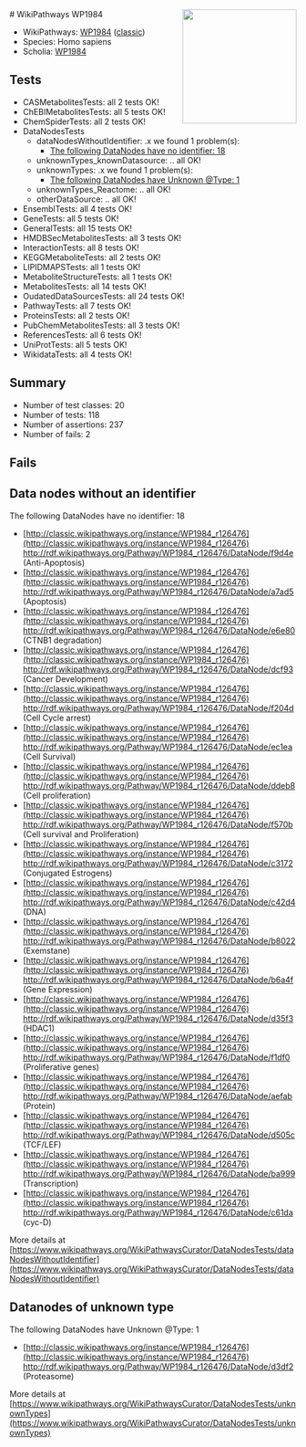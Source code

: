 <img style="float: right; width: 200px" src="https://upload.wikimedia.org/wikipedia/commons/thumb/8/83/Wplogo_with_text_500.png/640px-Wplogo_with_text_500.png" />
# WikiPathways WP1984

* WikiPathways: [WP1984](https://wikipathways.org/pathways/WP1984) ([classic](https://classic.wikipathways.org/instance/WP1984))
* Species: Homo sapiens
* Scholia: [WP1984](https://scholia.toolforge.org/wikipathways/WP1984)
## Tests
* CASMetabolitesTests: all 2 tests OK!
* ChEBIMetabolitesTests: all 5 tests OK!
* ChemSpiderTests: all 2 tests OK!
* DataNodesTests
    * dataNodesWithoutIdentifier: .x we found 1 problem(s):
        * [The following DataNodes have no identifier: 18](#8792c498)
    * unknownTypes_knownDatasource: .. all OK!
    * unknownTypes: .x we found 1 problem(s):
        * [The following DataNodes have Unknown @Type: 1](#839973df)
    * unknownTypes_Reactome: .. all OK!
    * otherDataSource: .. all OK!
* EnsemblTests: all 4 tests OK!
* GeneTests: all 5 tests OK!
* GeneralTests: all 15 tests OK!
* HMDBSecMetabolitesTests: all 3 tests OK!
* InteractionTests: all 8 tests OK!
* KEGGMetaboliteTests: all 2 tests OK!
* LIPIDMAPSTests: all 1 tests OK!
* MetaboliteStructureTests: all 1 tests OK!
* MetabolitesTests: all 14 tests OK!
* OudatedDataSourcesTests: all 24 tests OK!
* PathwayTests: all 7 tests OK!
* ProteinsTests: all 2 tests OK!
* PubChemMetabolitesTests: all 3 tests OK!
* ReferencesTests: all 6 tests OK!
* UniProtTests: all 5 tests OK!
* WikidataTests: all 4 tests OK!


## Summary

* Number of test classes: 20
* Number of tests: 118
* Number of assertions: 237
* Number of fails: 2

## Fails

<a name="8792c498" />

## Data nodes without an identifier

The following DataNodes have no identifier: 18

* [http://classic.wikipathways.org/instance/WP1984_r126476](http://classic.wikipathways.org/instance/WP1984_r126476) http://rdf.wikipathways.org/Pathway/WP1984_r126476/DataNode/f9d4e (Anti-Apoptosis)
* [http://classic.wikipathways.org/instance/WP1984_r126476](http://classic.wikipathways.org/instance/WP1984_r126476) http://rdf.wikipathways.org/Pathway/WP1984_r126476/DataNode/a7ad5 (Apoptosis)
* [http://classic.wikipathways.org/instance/WP1984_r126476](http://classic.wikipathways.org/instance/WP1984_r126476) http://rdf.wikipathways.org/Pathway/WP1984_r126476/DataNode/e6e80 (CTNB1 degradation)
* [http://classic.wikipathways.org/instance/WP1984_r126476](http://classic.wikipathways.org/instance/WP1984_r126476) http://rdf.wikipathways.org/Pathway/WP1984_r126476/DataNode/dcf93 (Cancer Development)
* [http://classic.wikipathways.org/instance/WP1984_r126476](http://classic.wikipathways.org/instance/WP1984_r126476) http://rdf.wikipathways.org/Pathway/WP1984_r126476/DataNode/f204d (Cell Cycle arrest)
* [http://classic.wikipathways.org/instance/WP1984_r126476](http://classic.wikipathways.org/instance/WP1984_r126476) http://rdf.wikipathways.org/Pathway/WP1984_r126476/DataNode/ec1ea (Cell Survival)
* [http://classic.wikipathways.org/instance/WP1984_r126476](http://classic.wikipathways.org/instance/WP1984_r126476) http://rdf.wikipathways.org/Pathway/WP1984_r126476/DataNode/ddeb8 (Cell proliferation)
* [http://classic.wikipathways.org/instance/WP1984_r126476](http://classic.wikipathways.org/instance/WP1984_r126476) http://rdf.wikipathways.org/Pathway/WP1984_r126476/DataNode/f570b (Cell survival and Proliferation)
* [http://classic.wikipathways.org/instance/WP1984_r126476](http://classic.wikipathways.org/instance/WP1984_r126476) http://rdf.wikipathways.org/Pathway/WP1984_r126476/DataNode/c3172 (Conjugated Estrogens)
* [http://classic.wikipathways.org/instance/WP1984_r126476](http://classic.wikipathways.org/instance/WP1984_r126476) http://rdf.wikipathways.org/Pathway/WP1984_r126476/DataNode/c42d4 (DNA)
* [http://classic.wikipathways.org/instance/WP1984_r126476](http://classic.wikipathways.org/instance/WP1984_r126476) http://rdf.wikipathways.org/Pathway/WP1984_r126476/DataNode/b8022 (Exemstane)
* [http://classic.wikipathways.org/instance/WP1984_r126476](http://classic.wikipathways.org/instance/WP1984_r126476) http://rdf.wikipathways.org/Pathway/WP1984_r126476/DataNode/b6a4f (Gene Expression)
* [http://classic.wikipathways.org/instance/WP1984_r126476](http://classic.wikipathways.org/instance/WP1984_r126476) http://rdf.wikipathways.org/Pathway/WP1984_r126476/DataNode/d35f3 (HDAC1)
* [http://classic.wikipathways.org/instance/WP1984_r126476](http://classic.wikipathways.org/instance/WP1984_r126476) http://rdf.wikipathways.org/Pathway/WP1984_r126476/DataNode/f1df0 (Proliferative genes)
* [http://classic.wikipathways.org/instance/WP1984_r126476](http://classic.wikipathways.org/instance/WP1984_r126476) http://rdf.wikipathways.org/Pathway/WP1984_r126476/DataNode/aefab (Protein)
* [http://classic.wikipathways.org/instance/WP1984_r126476](http://classic.wikipathways.org/instance/WP1984_r126476) http://rdf.wikipathways.org/Pathway/WP1984_r126476/DataNode/d505c (TCF/LEF)
* [http://classic.wikipathways.org/instance/WP1984_r126476](http://classic.wikipathways.org/instance/WP1984_r126476) http://rdf.wikipathways.org/Pathway/WP1984_r126476/DataNode/ba999 (Transcription)
* [http://classic.wikipathways.org/instance/WP1984_r126476](http://classic.wikipathways.org/instance/WP1984_r126476) http://rdf.wikipathways.org/Pathway/WP1984_r126476/DataNode/c61da (cyc-D)


More details at [https://www.wikipathways.org/WikiPathwaysCurator/DataNodesTests/dataNodesWithoutIdentifier](https://www.wikipathways.org/WikiPathwaysCurator/DataNodesTests/dataNodesWithoutIdentifier)

<a name="839973df" />

## Datanodes of unknown type

The following DataNodes have Unknown @Type: 1

* [http://classic.wikipathways.org/instance/WP1984_r126476](http://classic.wikipathways.org/instance/WP1984_r126476) http://rdf.wikipathways.org/Pathway/WP1984_r126476/DataNode/d3df2 (Proteasome)


More details at [https://www.wikipathways.org/WikiPathwaysCurator/DataNodesTests/unknownTypes](https://www.wikipathways.org/WikiPathwaysCurator/DataNodesTests/unknownTypes)

